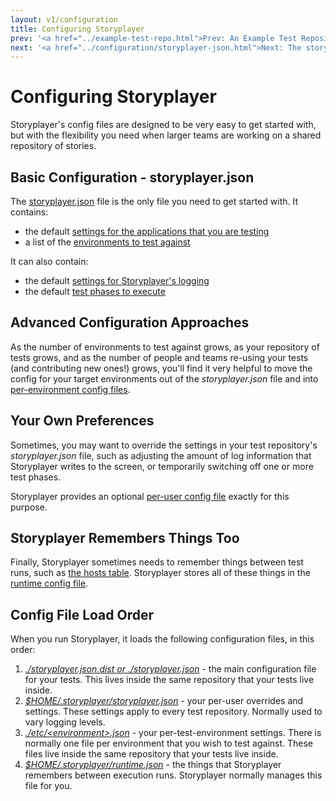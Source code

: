 ```yaml
---
layout: v1/configuration
title: Configuring Storyplayer
prev: '<a href="../example-test-repo.html">Prev: An Example Test Repository</a>'
next: '<a href="../configuration/storyplayer-json.html">Next: The storyplayer.json File</a>'
---
```


# Configuring Storyplayer

Storyplayer's config files are designed to be very easy to get started with, but with the flexibility you need when larger teams are working on a shared repository of stories.

## Basic Configuration - storyplayer.json

The [storyplayer.json](storyplayer-json.html) file is the only file you need to get started with.  It contains:

* the default [settings for the applications that you are testing](app-settings.html)
* a list of the [environments to test against](storyplayer-json.html#the_environments_list)

It can also contain:

* the default [settings for Storyplayer's logging](logging.html)
* the default [test phases to execute](test-phases.html)

## Advanced Configuration Approaches

As the number of environments to test against grows, as your repository of tests grows, and as the number of people and teams re-using your tests (and contributing new ones!) grows, you'll find it very helpful to move the config for your target environments out of the _storyplayer.json_ file and into [per-environment config files](environment-config.html).

## Your Own Preferences

Sometimes, you may want to override the settings in your test repository's _storyplayer.json_ file, such as adjusting the amount of log information that Storyplayer writes to the screen, or temporarily switching off one or more test phases.

Storyplayer provides an optional [per-user config file](user-config.html) exactly for this purpose.

## Storyplayer Remembers Things Too

Finally, Storyplayer sometimes needs to remember things between test runs, such as [the hosts table](../modules/hoststable/index.html).  Storyplayer stores all of these things in the [runtime config file](runtime-config.json).

## Config File Load Order

When you run Storyplayer, it loads the following configuration files, in this order:

1. _[./storyplayer.json.dist or ./storyplayer.json](storyplayer-json.html)_ - the main configuration file for your tests.  This lives inside the same repository that your tests live inside.
1. _[$HOME/.storyplayer/storyplayer.json](user-config.html)_ - your per-user overrides and settings.  These settings apply to every test repository.  Normally used to vary logging levels.
1. _[./etc/&lt;environment&gt;.json](environment-config.html)_ - your per-test-environment settings. There is normally one file per environment that you wish to test against.  These files live inside the same repository that your tests live inside.
1. _[$HOME/.storyplayer/runtime.json](runtime-config.html)_ - the things that Storyplayer remembers between execution runs.  Storyplayer normally manages this file for you.